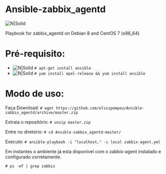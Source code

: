 # Ansible-zabbix_agentd

![N|Solid](http://www.linuxsysadmin.com.br/wp-content/uploads/2015/08/cropped-linuxsysadmin2.png)

Playbook for zabbix_agentd on Debian 8 and CentOS 7 (x86_64)

# Pré-requisito:

  - ![N|Solid](https://www.softexia.com/wp-content/uploads/2015/12/debian-logo-256x256-64x64.png) ```# apt-get install ansible```
  - ![N|Solid](http://www.linuxsysadmin.com.br/wp-content/uploads/2016/07/centos.png) ```# yum install epel-release && yum install ansible```

# Modo de uso:

Faça Download:
```# wget https://github.com/elvispompeu/Ansible-zabbix_agentd/archive/master.zip```

Extraia o repositório:
```# unzip master.zip```

Entre no diretório:
```# cd Ansible-zabbix_agentd-master/```

Execute:
```# ansible-playbook -i "localhost," -c local zabbix-agent.yml```

Em instantes o ambiente já esta disponível com o zabbix-agent instalado e configurado corretamente.

```# ps -ef | grep zabbix```
